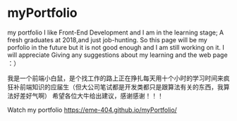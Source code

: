 # myPortfolio
my portfolio
I like Front-End Development and I am in the learning stage; A fresh graduates at 2018,and just job-hunting.
So this page will be my porfolio in the future but it is not good enough and I am still working on it. 
I will appreciate Giving  any suggestions about my learning and the web page ：） 

我是一个前端小白鼠，是个找工作的路上正在挣扎每天用十个小时的学习时间来疯狂补前端知识的应届生（但大公司笔试都是开发类都只是跟算法有关的东西，我算法好差好气啊）
希望各位大牛给出建议，感谢感谢！！！


Watch my portfolio https://eme-404.github.io/myPortfolio/
